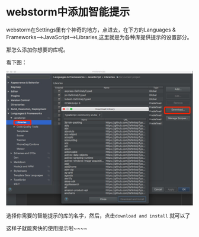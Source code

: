 # webstorm中添加智能提示

webstorm在Settings里有个神奇的地方，点进去，在下方的Languages & Frameworks-->JavaScript-->Libraries,这里就是为各种库提供提示的设置部分。



那怎么添加你想要的库呢。

看下图：



![设置提示库的方法](../../img/webstorm提示库设置.png)



选择你需要的智能提示的库的名字，然后，点击`download and install` 就可以了

这样子就能爽快的使用提示啦~~~~


